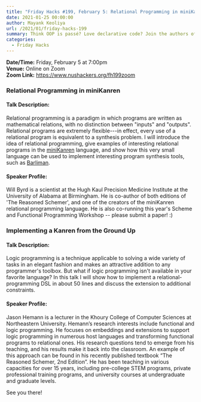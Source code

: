 ```yaml
---
title: "Friday Hacks #199, February 5: Relational Programming in miniKanren & Implementing a Kanren from the Ground Up"
date: 2021-01-25 00:00:00
author: Mayank Keoliya
url: /2021/01/friday-hacks-199
summary: Think OOP is passé? Love declarative code? Join the authors of the "The Reasoned Schemer" in the wonder of logic programming.
categories:
  - Friday Hacks
---
```


**Date/Time:** Friday, February 5 at 7:00pm<br />
**Venue:** Online on Zoom<br />
**Zoom Link:** <https://www.nushackers.org/fh199zoom>

### Relational Programming in miniKanren

#### Talk Description:

Relational programming is a paradigm in which programs are written as mathematical relations, with no distinction between "inputs" and "outputs". Relational programs are extremely flexible---in effect, every use of a relational program is equivalent to a synthesis problem. I will introduce the idea of relational programming, give examples of interesting relational programs in the [miniKanren](http://minikanren.org/) language, and show how this very small language can be used to implement interesting program synthesis tools, such as [Barliman](https://github.com/webyrd/Barliman).

#### Speaker Profile:

Will Byrd is a scientist at the Hugh Kaul Precision Medicine Institute at the University of Alabama at Birmingham. He is co-author of both editions of 'The Reasoned Schemer', and one of the creators of the miniKanren relational programming language. He is also co-running this year's Scheme and Functional Programming Workshop -- please submit a paper! :)

### Implementing a Kanren from the Ground Up

#### Talk Description:

Logic programming is a technique applicable to solving a wide variety of tasks in an elegant fashion and makes an attractive addition to any programmer's toolbox. But what if logic programming isn't available in your favorite language? In this talk I will show how to implement a relational-programming DSL in about 50 lines and discuss the extension to additional constraints.

#### Speaker Profile:

Jason Hemann is a lecturer in the Khoury College of Computer Sciences at Northeastern University. Hemann’s research interests include functional and logic programming. He focuses on embeddings and extensions to support logic programming in numerous host languages and transforming functional programs to relational ones. His research questions tend to emerge from his teaching, and his results make it back into the classroom. An example of this approach can be found in his recently published textbook “The Reasoned Schemer, 2nd Edition”. He has been teaching in various capacities for over 15 years, including pre-college STEM programs, private professional training programs, and university courses at undergraduate and graduate levels.

See you there!

